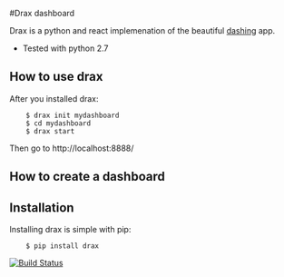 #Drax dashboard

Drax is a python and react implemenation of the beautiful [dashing](http://shopify.github.io/dashing/) app.


- Tested with python 2.7

## How to use drax

After you installed drax:

```
    $ drax init mydashboard
    $ cd mydashboard
    $ drax start
```

Then go to http://localhost:8888/


## How to create a dashboard

## Installation
Installing drax is simple with pip:

```
    $ pip install drax
```
[![Build Status](https://travis-ci.org/tax/drax.svg?branch=master)](https://travis-ci.org/tax/drax)